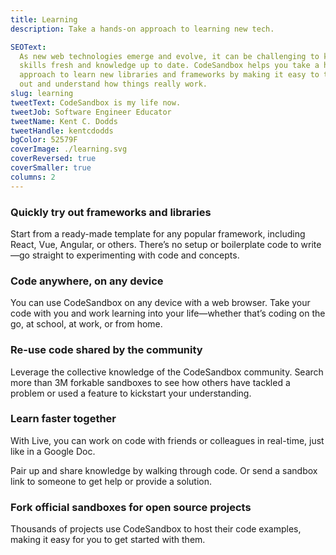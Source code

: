 ```yaml
---
title: Learning
description: Take a hands-on approach to learning new tech.

SEOText:
  As new web technologies emerge and evolve, it can be challenging to keep your
  skills fresh and knowledge up to date. CodeSandbox helps you take a hands-on
  approach to learn new libraries and frameworks by making it easy to try things
  out and understand how things really work.
slug: learning
tweetText: CodeSandbox is my life now.
tweetJob: Software Engineer Educator
tweetName: Kent C. Dodds
tweetHandle: kentcdodds
bgColor: 52579F
coverImage: ./learning.svg
coverReversed: true
coverSmaller: true
columns: 2
---
```


<div>

### Quickly try out frameworks and libraries

Start from a ready-made template for any popular framework, including React, Vue, Angular, 
or others. There’s no setup or boilerplate code to write—go straight to
experimenting with code and concepts.

</div>

<div>

### Code anywhere, on any device

You can use CodeSandbox on any device with a web browser. Take your
code with you and work learning into your life—whether that’s coding on the go,
at school, at work, or from home.

</div>

<div>

### Re-use code shared by the community

Leverage the collective knowledge of the CodeSandbox community. Search more than
3M forkable sandboxes to see how others have tackled a problem or used a feature
to kickstart your understanding.

</div>

<div>

### Learn faster together

With Live, you can work on code with friends or colleagues in real-time, just
like in a Google Doc.

Pair up and share knowledge by walking through code. Or send a sandbox link to
someone to get help or provide a solution.

</div>

<div>

### Fork official sandboxes for open source projects

Thousands of projects use CodeSandbox to host their code examples, making it
easy for you to get started with them.

</div>
